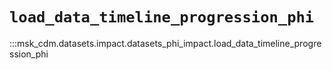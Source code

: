 # `load_data_timeline_progression_phi`

:::msk_cdm.datasets.impact.datasets_phi_impact.load_data_timeline_progression_phi
